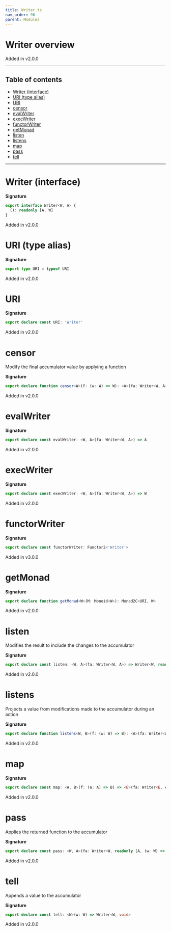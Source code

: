 ```yaml
---
title: Writer.ts
nav_order: 96
parent: Modules
---
```


# Writer overview

Added in v2.0.0

---

<h2 class="text-delta">Table of contents</h2>

- [Writer (interface)](#writer-interface)
- [URI (type alias)](#uri-type-alias)
- [URI](#uri)
- [censor](#censor)
- [evalWriter](#evalwriter)
- [execWriter](#execwriter)
- [functorWriter](#functorwriter)
- [getMonad](#getmonad)
- [listen](#listen)
- [listens](#listens)
- [map](#map)
- [pass](#pass)
- [tell](#tell)

---

# Writer (interface)

**Signature**

```ts
export interface Writer<W, A> {
  (): readonly [A, W]
}
```

Added in v2.0.0

# URI (type alias)

**Signature**

```ts
export type URI = typeof URI
```

Added in v2.0.0

# URI

**Signature**

```ts
export declare const URI: 'Writer'
```

Added in v2.0.0

# censor

Modify the final accumulator value by applying a function

**Signature**

```ts
export declare function censor<W>(f: (w: W) => W): <A>(fa: Writer<W, A>) => Writer<W, A>
```

Added in v2.0.0

# evalWriter

**Signature**

```ts
export declare const evalWriter: <W, A>(fa: Writer<W, A>) => A
```

Added in v2.0.0

# execWriter

**Signature**

```ts
export declare const execWriter: <W, A>(fa: Writer<W, A>) => W
```

Added in v2.0.0

# functorWriter

**Signature**

```ts
export declare const functorWriter: Functor2<'Writer'>
```

Added in v3.0.0

# getMonad

**Signature**

```ts
export declare function getMonad<W>(M: Monoid<W>): Monad2C<URI, W>
```

Added in v2.0.0

# listen

Modifies the result to include the changes to the accumulator

**Signature**

```ts
export declare const listen: <W, A>(fa: Writer<W, A>) => Writer<W, readonly [A, W]>
```

Added in v2.0.0

# listens

Projects a value from modifications made to the accumulator during an action

**Signature**

```ts
export declare function listens<W, B>(f: (w: W) => B): <A>(fa: Writer<W, A>) => Writer<W, readonly [A, B]>
```

Added in v2.0.0

# map

**Signature**

```ts
export declare const map: <A, B>(f: (a: A) => B) => <E>(fa: Writer<E, A>) => Writer<E, B>
```

Added in v2.0.0

# pass

Applies the returned function to the accumulator

**Signature**

```ts
export declare const pass: <W, A>(fa: Writer<W, readonly [A, (w: W) => W]>) => Writer<W, A>
```

Added in v2.0.0

# tell

Appends a value to the accumulator

**Signature**

```ts
export declare const tell: <W>(w: W) => Writer<W, void>
```

Added in v2.0.0
